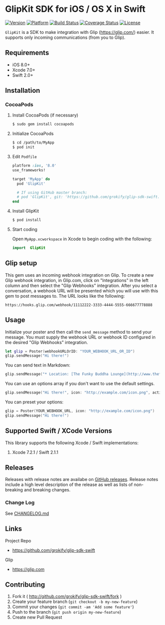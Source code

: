 GlipKit SDK for iOS / OS X in Swift
===================================

[![Version](https://img.shields.io/cocoapods/v/GlipKit.svg?style=flat)](http://cocoapods.org/pods/GlipKit)
[![Platform](https://img.shields.io/cocoapods/p/GlipKit.svg?style=flat)](http://cocoapods.org/pods/GlipKit)
[![Build Status][build-status-svg]][build-status-link]
[![Coverage Status][coverage-status-svg]][coverage-status-link]
[![License][license-svg]][license-link]

`GlipKit` is a SDK to make integration with Glip (https://glip.com/) easier. It supports only incoming communications (from you to Glip).

## Requirements

* iOS 8.0+
* Xcode 7.0+
* Swift 2.0+

## Installation

### CocoaPods

1. Install CocoaPods (if necessary)

    ```sh
    $ sudo gem install cocoapods
    ```

2. Initialize CocoaPods

    ```sh
    $ cd /path/to/MyApp
    $ pod init
    ```

3. Edit `Podfile`

    ```ruby
    platform :ios, '8.0'
    use_frameworks!

    target 'MyApp' do
      pod 'GlipKit'

      # If using GitHub master branch:
      # pod 'GlipKit', git: 'https://github.com/grokify/glip-sdk-swift.git'
    end
    ```

4. Install GlipKit

    ```sh
    $ pod install
    ```

5. Start coding

    Open `MyApp.xcworkspace` in Xcode to begin coding with the following:

    ```swift
    import  GlipKit
    ```


## Glip setup

This gem uses an incoming webhook integration on Glip. To create a new Glip webhook integration, in Glip.com, click on "Integrations" in the left column and then select the "Glip Webhooks" integration. After you select a conversation, a webhook URL will be presented which you will use with this gem to post messages to. The URL looks like the following:

```http
https://hooks.glip.com/webhook/11112222-3333-4444-5555-666677778888
```

## Usage

Initialize your poster and then call the `send_message` method to send your message. You must supply the webhook URL or webhook ID configured in the desired "Glip Webhooks" integration.

```swift
let glip = Poster(webhookURLOrID: "YOUR_WEBHOOK_URL_OR_ID")
glip.sendMessage("Hi there!")
```

You can send text in Markdown:

```swift
glip.sendMessage("* Location: [The Funky Buddha Lounge](http://www.thefunkybuddha.com)\n*Beer Advocate Rating: [99](http://tinyurl.com/psf4uzq)")
```

You can use an options array if you don't want to use the default settings.

```swift
glip.sendMessage("Hi there!", icon: "http://example.com/icon.png", activity: "Activity Alert", title: "A New Incoming Message Has Been Received")
```

You can preset your options:

```swift
glip = Poster(YOUR_WEBHOOK_URL, icon: "http://example.com/icon.png")
glip.sendMessage("Hi there!")
```

## Supported Swift / XCode Versions

This library supports the following Xcode / Swift implementations:

1. Xcode 7.2.1 / Swift 2.1.1

## Releases

Releases with release notes are availabe on [GitHub releases](https://github.com/grokify/glip-sdk-swift/releases). Release notes include a high level description of the release as well as lists of non-breaking and breaking changes.

### Change Log

See [CHANGELOG.md](CHANGELOG.md)

## Links

Project Repo

* https://github.com/grokify/glip-sdk-swift

Glip

* https://glip.com

## Contributing

1. Fork it ( http://github.com/grokify/glip-sdk-swift/fork )
2. Create your feature branch (`git checkout -b my-new-feature`)
3. Commit your changes (`git commit -am 'Add some feature'`)
4. Push to the branch (`git push origin my-new-feature`)
5. Create new Pull Request

 [version-svg]: https://img.shields.io/cocoapods/v/GlipKit.svg?style=flat
 [version-link]: http://cocoapods.org/pods/GlipKit
 [platform-svg]: https://img.shields.io/cocoapods/p/GlipKit.svg?style=flat
 [platform-link]: http://cocoapods.org/pods/GlipKit
 [build-status-svg]: https://api.travis-ci.org/grokify/glip-sdk-swift.svg?branch=master
 [build-status-link]: https://travis-ci.org/grokify/glip-sdk-swift
 [coverage-status-svg]: http://codecov.io/github/grokify/glip-sdk-swift/coverage.svg?branch=master
 [coverage-status-link]: http://codecov.io/github/grokify/glip-sdk-swift?branch=master
 [license-svg]: https://img.shields.io/badge/license-MIT-blue.svg
 [license-link]: https://github.com/grokify/glip-sdk-swift/blob/master/LICENSE
